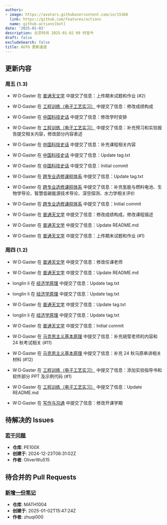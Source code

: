 ```yaml
---
authors:
- image: https://avatars.githubusercontent.com/in/15368
  link: https://github.com/features/actions
  name: github-actions[bot]
date: '2025-01-03'
description: 北京时间 2025-01-02 09 时至今
draft: false
excludeSearch: false
title: AUTO 更新速递
---
```


## 更新内容

### 周五 (1.3)

- W·D·Gaster 在 [普通天文学](https://github.com/HITSZ-OpenAuto/SPST1004) 中提交了信息：上传期末试题和作业 (#2)

- W·D·Gaster 在 [工程训练（电子工艺实习）](https://github.com/HITSZ-OpenAuto/ENGG1003) 中提交了信息：修改成绩构成

- W·D·Gaster 在 [中国科技史话](https://github.com/HITSZ-OpenAuto/SEIN1040) 中提交了信息：修改学时安排

- W·D·Gaster 在 [工程训练（电子工艺实习）](https://github.com/HITSZ-OpenAuto/ENGG1003) 中提交了信息：补充预习和实验报告提交相关内容，修改部分内容表述

- W·D·Gaster 在 [中国科技史话](https://github.com/HITSZ-OpenAuto/SEIN1040) 中提交了信息：补充课程相关内容

- W·D·Gaster 在 [中国科技史话](https://github.com/HITSZ-OpenAuto/SEIN1040) 中提交了信息：Update tag.txt

- W·D·Gaster 在 [中国科技史话](https://github.com/HITSZ-OpenAuto/SEIN1040) 中提交了信息：Initial commit

- W·D·Gaster 在 [跨专业选修课程体系](https://github.com/HITSZ-OpenAuto/CrossSpecialty) 中提交了信息：Update tag.txt

- W·D·Gaster 在 [跨专业选修课程体系](https://github.com/HITSZ-OpenAuto/CrossSpecialty) 中提交了信息：补充氢能与燃料电池、生物学导论、智慧低碳能源技术导论、深空探测、水力学相关评价

- W·D·Gaster 在 [跨专业选修课程体系](https://github.com/HITSZ-OpenAuto/CrossSpecialty) 中提交了信息：Initial commit

- W·D·Gaster 在 [普通天文学](https://github.com/HITSZ-OpenAuto/SPST1004) 中提交了信息：修改成绩构成，修改课程描述

- W·D·Gaster 在 [普通天文学](https://github.com/HITSZ-OpenAuto/SPST1004) 中提交了信息：Update README.md

- W·D·Gaster 在 [普通天文学](https://github.com/HITSZ-OpenAuto/SPST1004) 中提交了信息：上传期末试题和作业 (#1)

### 周四 (1.2)

- W·D·Gaster 在 [普通天文学](https://github.com/HITSZ-OpenAuto/SPST1004) 中提交了信息：修改任课老师

- W·D·Gaster 在 [普通天文学](https://github.com/HITSZ-OpenAuto/SPST1004) 中提交了信息：Update README.md

- longlin li 在 [经济学原理](https://github.com/HITSZ-OpenAuto/ECON2005F) 中提交了信息：Update tag.txt

- longlin li 在 [经济学原理](https://github.com/HITSZ-OpenAuto/ECON2005F) 中提交了信息：Update tag.txt

- W·D·Gaster 在 [普通天文学](https://github.com/HITSZ-OpenAuto/SPST1004) 中提交了信息：Update tag.txt

- longlin li 在 [经济学原理](https://github.com/HITSZ-OpenAuto/ECON2005F) 中提交了信息：Update tag.txt

- W·D·Gaster 在 [普通天文学](https://github.com/HITSZ-OpenAuto/SPST1004) 中提交了信息：Initial commit

- W·D·Gaster 在 [马克思主义基本原理](https://github.com/HITSZ-OpenAuto/GEIP1011) 中提交了信息：补充胡莹老师的内容和 24 秋考试相关 (#11)

- W·D·Gaster 在 [马克思主义基本原理](https://github.com/HITSZ-OpenAuto/GEIP1011) 中提交了信息：补充 24 秋马原串讲相关材料 (#12)

- W·D·Gaster 在 [工程训练（电子工艺实习）](https://github.com/HITSZ-OpenAuto/ENGG1003) 中提交了信息：添加实验指导书和软件部分 PPT 及示例代码 (#1)

- W·D·Gaster 在 [工程训练（电子工艺实习）](https://github.com/HITSZ-OpenAuto/ENGG1003) 中提交了信息：Update README.md

- W·D·Gaster 在 [写作与沟通](https://github.com/HITSZ-OpenAuto/WRIT0001) 中提交了信息：修改开课学期

## 待解决的 Issues

### [若干问题](https://github.com/HITSZ-OpenAuto/PE100X/issues/10)

- **仓库**: PE100X
- **创建于**: 2024-12-23T06:31:02Z
- **作者**: OliverWu515

## 待合并的 Pull Requests

### [新增一份笔记](https://github.com/HITSZ-OpenAuto/MATH1004/pull/8)

- **仓库**: MATH1004
- **创建于**: 2025-01-02T15:47:24Z
- **作者**: zhuqi000

